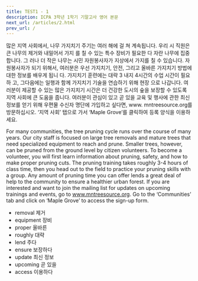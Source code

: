 ```yaml
---
title: TEST1 - 1
description: ICPA 3학년 1학기 기말고사 영어 본문
next_url: /articles/2.html
prev_url: /
---
```


많은 지역 사회에서, 나무 가지치기 주기는 여러 해에 걸 쳐 계속됩니다. 우리 시 직원은 큰 나무의 제거와 내밀어서 가지 를 칠 수 있는 특수 장비가 필요한 다 자란 나무에 집중합니다. 그 러나 더 작은 나무는 시민 자원봉사자가 지상에서 가지를 칠 수 있습니다. 자원봉사자가 되기 위해서, 여러분은 우선 가지치기, 안전, 그리고 올바른 가지치기 방법에 대한 정보를 배우게 됩니 다. 가지치기 훈련에는 대략 3 내지 4시간의 수업 시간이 필요하 고, 그다음에는 일행과 함께 가지치기 기술을 연습하기 위해 현장 으로 나갑니다. 여러분이 제공할 수 있는 많은 가지치기 시간은 더 건강한 도시의 숲을 보장할 수 있도록 지역 사회에 큰 도움을 줍니다. 여러분이 관심이 있고 곧 있을 교육 및 행사에 관한 최신 정보를 얻기 위해 우편물 수신자 명단에 가입하고 싶다면, www. mntreesource.org를 방문하십시오. ‘지역 사회’ 탭으로 가서 ‘Maple Grove’를 클릭하여 등록 양식을 이용하세요.

For many communities, the tree pruning cycle runs over the course of many years. Our city staff is focused on large tree removals and mature trees that need specialized equipment to reach and prune. Smaller trees, however, can be pruned from the ground level by citizen volunteers. To become a volunteer, you will first learn information about pruning, safety, and how to make proper pruning cuts. The pruning training takes roughly 3-4 hours of class time, then you head out to the field to practice your pruning skills with a group. Any amount of pruning time you can offer lends a great deal of help to the community to ensure a healthier urban forest. If you are interested and want to join the mailing list for updates on upcoming trainings and events, go to www.mntreesource.org. Go to the ‘Communities’ tab and click on ‘Maple Grove’ to access the sign-up form.

- removal 제거
- equipment 장비
- proper  올바른
- roughly 대략
- lend  주다
- ensure  보장하다
- update  최신 정보
- upcoming  곧 있을
- access  이용하다
